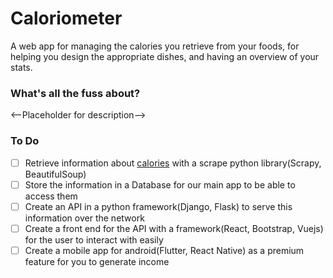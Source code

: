 # Caloriometer
A web app for managing the calories you retrieve from your foods, for helping you design the appropriate dishes, and having an overview of your stats.

### What's all the fuss about?
<--Placeholder for description-->

### To Do
- [ ] Retrieve information about [calories](https://www.calories.com.gr/) with a scrape python library(Scrapy, BeautifulSoup)
- [ ] Store the information in a Database for our main app to be able to access them
- [ ] Create an API in a python framework(Django, Flask) to serve this information over the network
- [ ] Create a front end for the API with a framework(React, Bootstrap, Vuejs) for the user to interact with easily
- [ ] Create a mobile app for android(Flutter, React Native) as a premium feature for you to generate income
